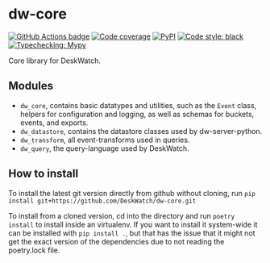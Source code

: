 dw-core
=======

[![GitHub Actions badge](https://github.com/DeskWatch/dw-core/workflows/Build/badge.svg)](https://github.com/DeskWatch/dw-core/actions)
[![Code coverage](https://codecov.io/gh/DeskWatch/dw-core/branch/master/graph/badge.svg)](https://codecov.io/gh/DeskWatch/dw-core)
[![PyPI](https://img.shields.io/pypi/v/dw-core)](https://pypi.org/project/dw-core/)
[![Code style: black](https://img.shields.io/badge/code%20style-black-000000.svg)](https://github.com/psf/black)
[![Typechecking: Mypy](http://www.mypy-lang.org/static/mypy_badge.svg)](http://mypy-lang.org/)


Core library for DeskWatch.


## Modules

 - `dw_core`, contains basic datatypes and utilities, such as the `Event` class, helpers for configuration and logging, as well as schemas for buckets, events, and exports.
 - `dw_datastore`, contains the datastore classes used by dw-server-python.
 - `dw_transform`, all event-transforms used in queries.
 - `dw_query`, the query-language used by DeskWatch.


## How to install

To install the latest git version directly from github without cloning, run
`pip install git+https://github.com/DeskWatch/dw-core.git`

To install from a cloned version, cd into the directory and run
`poetry install` to install inside an virtualenv. If you want to install it
system-wide it can be installed with `pip install .`, but that has the issue
that it might not get the exact version of the dependencies due to not reading
the poetry.lock file.

